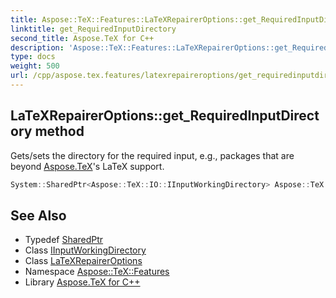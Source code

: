 ```yaml
---
title: Aspose::TeX::Features::LaTeXRepairerOptions::get_RequiredInputDirectory method
linktitle: get_RequiredInputDirectory
second_title: Aspose.TeX for C++
description: 'Aspose::TeX::Features::LaTeXRepairerOptions::get_RequiredInputDirectory method. Gets/sets the directory for the required input, e.g., packages that are beyond Aspose.TeX''s LaTeX support in C++.'
type: docs
weight: 500
url: /cpp/aspose.tex.features/latexrepaireroptions/get_requiredinputdirectory/
---
```

## LaTeXRepairerOptions::get_RequiredInputDirectory method


Gets/sets the directory for the required input, e.g., packages that are beyond [Aspose.TeX](../../../aspose.tex/)'s LaTeX support.

```cpp
System::SharedPtr<Aspose::TeX::IO::IInputWorkingDirectory> Aspose::TeX::Features::LaTeXRepairerOptions::get_RequiredInputDirectory()
```

## See Also

* Typedef [SharedPtr](../../../system/sharedptr/)
* Class [IInputWorkingDirectory](../../../aspose.tex.io/iinputworkingdirectory/)
* Class [LaTeXRepairerOptions](../)
* Namespace [Aspose::TeX::Features](../../)
* Library [Aspose.TeX for C++](../../../)
